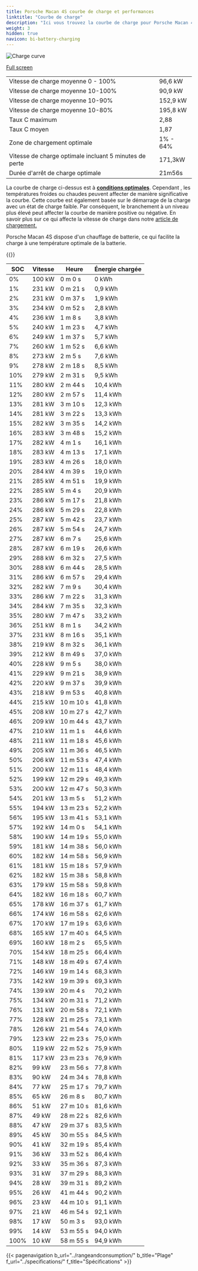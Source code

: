 ```yaml
---
title: Porsche Macan 4S courbe de charge et performances
linktitle: "Courbe de charge"
description: "Ici vous trouvez la courbe de charge pour Porsche Macan 4S."
weight: 3
hidden: true
navicon: bi-battery-charging
---
```

<!-- markdownlint-disable MD033 -->
<img src="/images/models/porsche/macan/macan_4s/chargingcurve.svg" alt="Charge curve" class="img-fluid">

[Full screen](/images/models/porsche/macan/macan_4s/chargingcurve.svg)


<table class="table table-striped border">
<tbody>
<tr>
<td>Vitesse de charge moyenne 0 - 100%</td><td>96,6 kW</td>
</tr>
<tr>
<td>Vitesse de charge moyenne 10-100%</td><td>90,9 kW</td>
</tr>
<tr>
<td>Vitesse de charge moyenne 10-90%</td><td>152,9 kW</td>
</tr>
<tr>
<td>Vitesse de charge moyenne 10-80%</td><td>195,8 kW</td>
</tr>
<tr>
<td>Taux C maximum</td><td>2,88</td>
</tr>
<tr>
<td>Taux C moyen</td><td>1,87</td>
</tr>
<tr>
<td>Zone de chargement optimale</td><td>1% - 64%</td>
</tr>
<tr>
<td>Vitesse de charge optimale incluant 5 minutes de perte</td><td>171,3kW</td>
</tr>
<tr>
<td>Durée d'arrêt de charge optimale</td><td>21m56s</td>
</tr>
</tbody>
</table>


La courbe de charge ci-dessus est à **[conditions optimales](../../../../../technology/battery/charging/#temperature)**. Cependant , les températures froides ou chaudes peuvent affecter de manière significative la courbe. Cette courbe est également basée sur le démarrage de la charge avec un état de charge faible. Par conséquent, le branchement à un niveau plus élevé peut affecter la courbe de manière positive ou négative. En savoir plus sur ce qui affecte la vitesse de charge dans notre [article de chargement.](../../../../../technology/battery/charging/)


Porsche Macan 4S dispose d'un chauffage de batterie, ce qui facilite la charge à une température optimale de la batterie.


{{<evkxdisplayaddarticle />}}
<table class="table table-striped border">
<thead>
<tr><th>SOC</th><th>Vitesse</th><th>Heure</th><th>Énergie chargée</th></tr>
</thead>
<tbody>
<tr>
<td>0%</td><td>100 kW</td><td> 0 m 0 s </td><td>0 kWh </td>
</tr>
<tr>
<td>1%</td><td>231 kW</td><td> 0 m 21 s </td><td>0,9 kWh </td>
</tr>
<tr>
<td>2%</td><td>231 kW</td><td> 0 m 37 s </td><td>1,9 kWh </td>
</tr>
<tr>
<td>3%</td><td>234 kW</td><td> 0 m 52 s </td><td>2,8 kWh </td>
</tr>
<tr>
<td>4%</td><td>236 kW</td><td> 1 m 8 s </td><td>3,8 kWh </td>
</tr>
<tr>
<td>5%</td><td>240 kW</td><td> 1 m 23 s </td><td>4,7 kWh </td>
</tr>
<tr>
<td>6%</td><td>249 kW</td><td> 1 m 37 s </td><td>5,7 kWh </td>
</tr>
<tr>
<td>7%</td><td>260 kW</td><td> 1 m 52 s </td><td>6,6 kWh </td>
</tr>
<tr>
<td>8%</td><td>273 kW</td><td> 2 m 5 s </td><td>7,6 kWh </td>
</tr>
<tr>
<td>9%</td><td>278 kW</td><td> 2 m 18 s </td><td>8,5 kWh </td>
</tr>
<tr>
<td>10%</td><td>279 kW</td><td> 2 m 31 s </td><td>9,5 kWh </td>
</tr>
<tr>
<td>11%</td><td>280 kW</td><td> 2 m 44 s </td><td>10,4 kWh </td>
</tr>
<tr>
<td>12%</td><td>280 kW</td><td> 2 m 57 s </td><td>11,4 kWh </td>
</tr>
<tr>
<td>13%</td><td>281 kW</td><td> 3 m 10 s </td><td>12,3 kWh </td>
</tr>
<tr>
<td>14%</td><td>281 kW</td><td> 3 m 22 s </td><td>13,3 kWh </td>
</tr>
<tr>
<td>15%</td><td>282 kW</td><td> 3 m 35 s </td><td>14,2 kWh </td>
</tr>
<tr>
<td>16%</td><td>283 kW</td><td> 3 m 48 s </td><td>15,2 kWh </td>
</tr>
<tr>
<td>17%</td><td>282 kW</td><td> 4 m 1 s </td><td>16,1 kWh </td>
</tr>
<tr>
<td>18%</td><td>283 kW</td><td> 4 m 13 s </td><td>17,1 kWh </td>
</tr>
<tr>
<td>19%</td><td>283 kW</td><td> 4 m 26 s </td><td>18,0 kWh </td>
</tr>
<tr>
<td>20%</td><td>284 kW</td><td> 4 m 39 s </td><td>19,0 kWh </td>
</tr>
<tr>
<td>21%</td><td>285 kW</td><td> 4 m 51 s </td><td>19,9 kWh </td>
</tr>
<tr>
<td>22%</td><td>285 kW</td><td> 5 m 4 s </td><td>20,9 kWh </td>
</tr>
<tr>
<td>23%</td><td>286 kW</td><td> 5 m 17 s </td><td>21,8 kWh </td>
</tr>
<tr>
<td>24%</td><td>286 kW</td><td> 5 m 29 s </td><td>22,8 kWh </td>
</tr>
<tr>
<td>25%</td><td>287 kW</td><td> 5 m 42 s </td><td>23,7 kWh </td>
</tr>
<tr>
<td>26%</td><td>287 kW</td><td> 5 m 54 s </td><td>24,7 kWh </td>
</tr>
<tr>
<td>27%</td><td>287 kW</td><td> 6 m 7 s </td><td>25,6 kWh </td>
</tr>
<tr>
<td>28%</td><td>287 kW</td><td> 6 m 19 s </td><td>26,6 kWh </td>
</tr>
<tr>
<td>29%</td><td>288 kW</td><td> 6 m 32 s </td><td>27,5 kWh </td>
</tr>
<tr>
<td>30%</td><td>288 kW</td><td> 6 m 44 s </td><td>28,5 kWh </td>
</tr>
<tr>
<td>31%</td><td>286 kW</td><td> 6 m 57 s </td><td>29,4 kWh </td>
</tr>
<tr>
<td>32%</td><td>282 kW</td><td> 7 m 9 s </td><td>30,4 kWh </td>
</tr>
<tr>
<td>33%</td><td>286 kW</td><td> 7 m 22 s </td><td>31,3 kWh </td>
</tr>
<tr>
<td>34%</td><td>284 kW</td><td> 7 m 35 s </td><td>32,3 kWh </td>
</tr>
<tr>
<td>35%</td><td>280 kW</td><td> 7 m 47 s </td><td>33,2 kWh </td>
</tr>
<tr>
<td>36%</td><td>251 kW</td><td> 8 m 1 s </td><td>34,2 kWh </td>
</tr>
<tr>
<td>37%</td><td>231 kW</td><td> 8 m 16 s </td><td>35,1 kWh </td>
</tr>
<tr>
<td>38%</td><td>219 kW</td><td> 8 m 32 s </td><td>36,1 kWh </td>
</tr>
<tr>
<td>39%</td><td>212 kW</td><td> 8 m 49 s </td><td>37,0 kWh </td>
</tr>
<tr>
<td>40%</td><td>228 kW</td><td> 9 m 5 s </td><td>38,0 kWh </td>
</tr>
<tr>
<td>41%</td><td>229 kW</td><td> 9 m 21 s </td><td>38,9 kWh </td>
</tr>
<tr>
<td>42%</td><td>220 kW</td><td> 9 m 37 s </td><td>39,9 kWh </td>
</tr>
<tr>
<td>43%</td><td>218 kW</td><td> 9 m 53 s </td><td>40,8 kWh </td>
</tr>
<tr>
<td>44%</td><td>215 kW</td><td> 10 m 10 s </td><td>41,8 kWh </td>
</tr>
<tr>
<td>45%</td><td>208 kW</td><td> 10 m 27 s </td><td>42,7 kWh </td>
</tr>
<tr>
<td>46%</td><td>209 kW</td><td> 10 m 44 s </td><td>43,7 kWh </td>
</tr>
<tr>
<td>47%</td><td>210 kW</td><td> 11 m 1 s </td><td>44,6 kWh </td>
</tr>
<tr>
<td>48%</td><td>211 kW</td><td> 11 m 18 s </td><td>45,6 kWh </td>
</tr>
<tr>
<td>49%</td><td>205 kW</td><td> 11 m 36 s </td><td>46,5 kWh </td>
</tr>
<tr>
<td>50%</td><td>206 kW</td><td> 11 m 53 s </td><td>47,4 kWh </td>
</tr>
<tr>
<td>51%</td><td>200 kW</td><td> 12 m 11 s </td><td>48,4 kWh </td>
</tr>
<tr>
<td>52%</td><td>199 kW</td><td> 12 m 29 s </td><td>49,3 kWh </td>
</tr>
<tr>
<td>53%</td><td>200 kW</td><td> 12 m 47 s </td><td>50,3 kWh </td>
</tr>
<tr>
<td>54%</td><td>201 kW</td><td> 13 m 5 s </td><td>51,2 kWh </td>
</tr>
<tr>
<td>55%</td><td>194 kW</td><td> 13 m 23 s </td><td>52,2 kWh </td>
</tr>
<tr>
<td>56%</td><td>195 kW</td><td> 13 m 41 s </td><td>53,1 kWh </td>
</tr>
<tr>
<td>57%</td><td>192 kW</td><td> 14 m 0 s </td><td>54,1 kWh </td>
</tr>
<tr>
<td>58%</td><td>190 kW</td><td> 14 m 19 s </td><td>55,0 kWh </td>
</tr>
<tr>
<td>59%</td><td>181 kW</td><td> 14 m 38 s </td><td>56,0 kWh </td>
</tr>
<tr>
<td>60%</td><td>182 kW</td><td> 14 m 58 s </td><td>56,9 kWh </td>
</tr>
<tr>
<td>61%</td><td>181 kW</td><td> 15 m 18 s </td><td>57,9 kWh </td>
</tr>
<tr>
<td>62%</td><td>182 kW</td><td> 15 m 38 s </td><td>58,8 kWh </td>
</tr>
<tr>
<td>63%</td><td>179 kW</td><td> 15 m 58 s </td><td>59,8 kWh </td>
</tr>
<tr>
<td>64%</td><td>182 kW</td><td> 16 m 18 s </td><td>60,7 kWh </td>
</tr>
<tr>
<td>65%</td><td>178 kW</td><td> 16 m 37 s </td><td>61,7 kWh </td>
</tr>
<tr>
<td>66%</td><td>174 kW</td><td> 16 m 58 s </td><td>62,6 kWh </td>
</tr>
<tr>
<td>67%</td><td>170 kW</td><td> 17 m 19 s </td><td>63,6 kWh </td>
</tr>
<tr>
<td>68%</td><td>165 kW</td><td> 17 m 40 s </td><td>64,5 kWh </td>
</tr>
<tr>
<td>69%</td><td>160 kW</td><td> 18 m 2 s </td><td>65,5 kWh </td>
</tr>
<tr>
<td>70%</td><td>154 kW</td><td> 18 m 25 s </td><td>66,4 kWh </td>
</tr>
<tr>
<td>71%</td><td>148 kW</td><td> 18 m 49 s </td><td>67,4 kWh </td>
</tr>
<tr>
<td>72%</td><td>146 kW</td><td> 19 m 14 s </td><td>68,3 kWh </td>
</tr>
<tr>
<td>73%</td><td>142 kW</td><td> 19 m 39 s </td><td>69,3 kWh </td>
</tr>
<tr>
<td>74%</td><td>139 kW</td><td> 20 m 4 s </td><td>70,2 kWh </td>
</tr>
<tr>
<td>75%</td><td>134 kW</td><td> 20 m 31 s </td><td>71,2 kWh </td>
</tr>
<tr>
<td>76%</td><td>131 kW</td><td> 20 m 58 s </td><td>72,1 kWh </td>
</tr>
<tr>
<td>77%</td><td>128 kW</td><td> 21 m 25 s </td><td>73,1 kWh </td>
</tr>
<tr>
<td>78%</td><td>126 kW</td><td> 21 m 54 s </td><td>74,0 kWh </td>
</tr>
<tr>
<td>79%</td><td>123 kW</td><td> 22 m 23 s </td><td>75,0 kWh </td>
</tr>
<tr>
<td>80%</td><td>119 kW</td><td> 22 m 52 s </td><td>75,9 kWh </td>
</tr>
<tr>
<td>81%</td><td>117 kW</td><td> 23 m 23 s </td><td>76,9 kWh </td>
</tr>
<tr>
<td>82%</td><td>99 kW</td><td> 23 m 56 s </td><td>77,8 kWh </td>
</tr>
<tr>
<td>83%</td><td>90 kW</td><td> 24 m 34 s </td><td>78,8 kWh </td>
</tr>
<tr>
<td>84%</td><td>77 kW</td><td> 25 m 17 s </td><td>79,7 kWh </td>
</tr>
<tr>
<td>85%</td><td>65 kW</td><td> 26 m 8 s </td><td>80,7 kWh </td>
</tr>
<tr>
<td>86%</td><td>51 kW</td><td> 27 m 10 s </td><td>81,6 kWh </td>
</tr>
<tr>
<td>87%</td><td>49 kW</td><td> 28 m 22 s </td><td>82,6 kWh </td>
</tr>
<tr>
<td>88%</td><td>47 kW</td><td> 29 m 37 s </td><td>83,5 kWh </td>
</tr>
<tr>
<td>89%</td><td>45 kW</td><td> 30 m 55 s </td><td>84,5 kWh </td>
</tr>
<tr>
<td>90%</td><td>41 kW</td><td> 32 m 19 s </td><td>85,4 kWh </td>
</tr>
<tr>
<td>91%</td><td>36 kW</td><td> 33 m 52 s </td><td>86,4 kWh </td>
</tr>
<tr>
<td>92%</td><td>33 kW</td><td> 35 m 36 s </td><td>87,3 kWh </td>
</tr>
<tr>
<td>93%</td><td>31 kW</td><td> 37 m 29 s </td><td>88,3 kWh </td>
</tr>
<tr>
<td>94%</td><td>28 kW</td><td> 39 m 31 s </td><td>89,2 kWh </td>
</tr>
<tr>
<td>95%</td><td>26 kW</td><td> 41 m 44 s </td><td>90,2 kWh </td>
</tr>
<tr>
<td>96%</td><td>23 kW</td><td> 44 m 10 s </td><td>91,1 kWh </td>
</tr>
<tr>
<td>97%</td><td>21 kW</td><td> 46 m 54 s </td><td>92,1 kWh </td>
</tr>
<tr>
<td>98%</td><td>17 kW</td><td> 50 m 3 s </td><td>93,0 kWh </td>
</tr>
<tr>
<td>99%</td><td>14 kW</td><td> 53 m 55 s </td><td>94,0 kWh </td>
</tr>
<tr>
<td>100%</td><td>10 kW</td><td> 58 m 55 s </td><td>94,9 kWh </td>
</tr>
</tbody>
</table>


{{< pagenavigation b_url="../rangeandconsumption/" b_title="Plage" f_url="../specifications/" f_title="Spécifications" >}}
